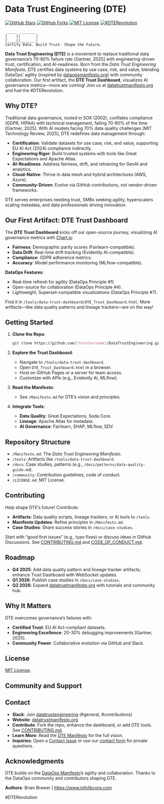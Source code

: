 # Data Trust Engineering (DTE)

[![GitHub Stars](https://img.shields.io/github/stars/[YourUsername]/DataTrustEngineering)](https://github.com/[YourUsername]/DataTrustEngineering/stargazers)
[![GitHub Forks](https://img.shields.io/github/forks/[YourUsername]/DataTrustEngineering)](https://github.com/[YourUsername]/DataTrustEngineering/network)
[![MIT License](https://img.shields.io/badge/License-MIT-blue.svg)](/LICENSE.md)
[![#DTERevolution](https://img.shields.io/badge/Join-%23DTERevolution-brightgreen)](https://x.com/hashtag/DTERevolution)

```
 ____  _______
|    ||       | 
|____||_______|
Certify Data. Build Trust. Shape the Future.
```

**Data Trust Engineering (DTE)** is a movement to replace traditional data governance’s 70-80% failure rate [Gartner, 2025] with engineering-driven trust, certification, and AI-readiness. Born from the *Data Trust Engineering Manifesto*, DTE certifies data systems by use case, risk, and value, blending DataOps’ agility (inspired by [dataopsmanifesto.org](https://dataopsmanifesto.org)) with community collaboration. Our first artifact, the **DTE Trust Dashboard**, visualizes AI governance metrics—more are coming! Join us at [datatrustmanifesto.org](https://datatrustmanifesto.org) and fuel the #DTERevolution.

## Why DTE?

Traditional data governance, rooted in SOX (2002), conflates compliance (GDPR, HIPAA) with technical management, failing 70-80% of the time [Gartner, 2025]. With AI models facing 70% data quality challenges [MIT Technology Review, 2025], DTE redefines data management through:
- **Certification**: Validate datasets for use case, risk, and value, supporting EU AI Act (2024) compliance indirectly.
- **Engineering Rigor**: Build trusted systems with tools like Great Expectations and Apache Atlas.
- **AI-Readiness**: Address fairness, drift, and retraining for GenAI and analytics.
- **Cloud-Native**: Thrive in data mesh and hybrid architectures (AWS, Azure).
- **Community-Driven**: Evolve via GitHub contributions, not vendor-driven frameworks.

DTE serves enterprises needing trust, SMBs seeking agility, hyperscalers scaling metadata, and data professionals driving innovation.

## Our First Artifact: DTE Trust Dashboard

The **DTE Trust Dashboard** kicks off our open-source journey, visualizing AI governance metrics with [Chart.js](https://www.chartjs.org):
- **Fairness**: Demographic parity scores (Fairlearn-compatible).
- **Data Drift**: Real-time drift tracking (Evidently AI-compatible).
- **Compliance**: GDPR adherence metrics.
- **Accuracy**: Model performance monitoring (MLflow-compatible).

**DataOps Features**:
- Real-time refresh for agility (DataOps Principle #1).
- Open-source for collaboration (DataOps Principle #4).
- Lightweight, Superset-compatible visualizations (DataOps Principle #7).

Find it in `/tools/data-trust-dashboard/DTE_Trust_Dashboard.html`. More artifacts—like data quality patterns and lineage trackers—are on the way!

## Getting Started

1. **Clone the Repo**:
   ```bash
   git clone https://github.com/[YourUsername]/DataTrustEngineering.git
   ```

2. **Explore the Trust Dashboard**:
   - Navigate to `/tools/data-trust-dashboard`.
   - Open `DTE_Trust_Dashboard.html` in a browser.
   - Host on GitHub Pages or a server for team access.
   - Customize with APIs (e.g., Evidently AI, MLflow).

3. **Read the Manifesto**:
   - See `/Manifesto.md` for DTE’s vision and principles.

4. **Integrate Tools**:
   - **Data Quality**: Great Expectations, Soda Core.
   - **Lineage**: Apache Atlas for metadata.
   - **AI Governance**: Fairlearn, SHAP, MLflow, SDV.

## Repository Structure

- `/Manifesto.md`: The *Data Trust Engineering Manifesto*.
- `/tools`: Artifacts like `/tools/data-trust-dashboard`.
- `/docs`: Case studies, patterns (e.g., `/docs/patterns/data-quality-guide.md`).
- `/community`: Contribution guidelines, code of conduct.
- `/LICENSE.md`: MIT License.

## Contributing

Help shape DTE’s future! Contribute:
- **Artifacts**: Data quality scripts, lineage trackers, or AI tools to `/tools`.
- **Manifesto Updates**: Refine principles in `/Manifesto.md`.
- **Case Studies**: Share success stories in `/docs/case-studies`.

Start with “good first issues” (e.g., typo fixes) or discuss ideas in GitHub Discussions. See [CONTRIBUTING.md](/community/CONTRIBUTING.md) and [CODE_OF_CONDUCT.md](/community/CODE_OF_CONDUCT.md).

## Roadmap

- **Q4 2025**: Add data quality pattern and lineage tracker artifacts; enhance Trust Dashboard with WebSocket updates.
- **Q1 2026**: Publish case studies in `/docs/case-studies`.
- **Q2 2026**: Expand [datatrustmanifesto.org](https://datatrustmanifesto.org) with tutorials and community hub.

## Why It Matters

DTE overcomes governance’s failures with:
- **Certified Trust**: EU AI Act-compliant datasets.
- **Engineering Excellence**: 20-30% debugging improvements [Gartner, 2025].
- **Community Power**: Collaborative evolution via GitHub and Slack.

## License

[MIT License](/LICENSE.md).

## Community and Support

## Contact
- **Slack**: Join [datatrustengineering](https://join.slack.com/t/datatrustengineering/shared_invite/zt-3br05le6v-pxGSBeJGLpVgOsNM9ejGuw) (#general, #contributions)
- **Website**: [datatrustmanifesto.org](https://datatrustmanifesto.org)
- **Contribute**: Fork the repo, enhance the dashboard, or add DTE tools. See [CONTRIBUTING.md](/community/CONTRIBUTING.md).
- **Learn More**: Read the [DTE Manifesto](/Manifesto.md) for the full vision.
- **Inquiries**: Open a [Contact issue](https://github.com/askbrianfx/DataTrustEngineering/issues/new?template=contact.yml) or use our [contact form](https://forms.gle/uq8w9bAS5GC85o5A6) for private questions.

## Acknowledgments

DTE builds on the [DataOps Manifesto](https://dataopsmanifesto.org)’s agility and collaboration. Thanks to the DataOps community and contributors shaping DTE.

**Authors**: Brian Brewer | https://www.infolibcorp.com

#DTERevolution








